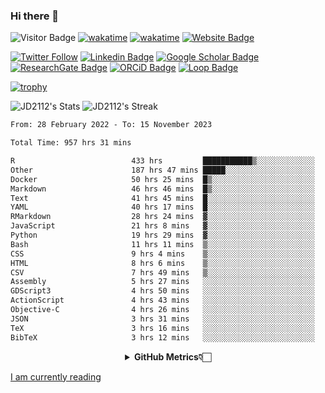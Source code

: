 ### Hi there 👋
![Visitor Badge](https://visitor-badge.laobi.icu/badge?page_id=JD2112.JD2112)
[![wakatime](https://github.com/JD2112/JD2112/actions/workflows/waka-readme.yml/badge.svg)](https://github.com/JD2112/JD2112/actions/workflows/waka-readme.yml)
[![wakatime](https://wakatime.com/badge/user/fe95275f-909a-4147-a45d-624981173898.svg)](https://wakatime.com/@fe95275f-909a-4147-a45d-624981173898)
[![Website Badge](https://img.shields.io/badge/website-informational?style=flat-square)](http://jyotirmoydas.netlify.app)

[![Twitter Follow](https://img.shields.io/twitter/follow/jyotirmoy21?style=social)](https://twitter.com/jyotirmoy21)
[![Linkedin Badge](https://img.shields.io/badge/-jyotirmoy-blue?style=plastic&logo=Linkedin&logoColor=white&link=https://www.linkedin.com/in/dasjyotirmoy/)](https://www.linkedin.com/in/dasjyotirmoy/)
[![Google Scholar Badge](https://img.shields.io/badge/-jyotirmoy-blue?style=plastic&logo=GoogleScholar&logoColor=white&link=https://scholar.google.se/citations?user=IMBYOv8AAAAJ&hl=en)](https://scholar.google.se/citations?user=IMBYOv8AAAAJ&hl=en)
[![ResearchGate Badge](https://img.shields.io/badge/-jyotirmoy-cyan?style=plastic&logo=ResearchGate&logoColor=white&link=https://www.researchgate.net/profile/Jyotirmoy-Das-3)](https://www.researchgate.net/profile/Jyotirmoy-Das-3)
[![ORCiD Badge](https://img.shields.io/badge/-jyotirmoy-green?style=plastic&logo=orcid&logoColor=white&link=https://orcid.org/0000-0002-5649-4658)](https://orcid.org/0000-0002-5649-4658)
[![Loop Badge](https://img.shields.io/badge/-jyotirmoy-orange?style=plastic&logo=Loop&logoColor=white&link=https://loop.frontiersin.org/people/1519976/overview)](https://loop.frontiersin.org/people/1519976/overview)

[![trophy](https://github-profile-trophy.vercel.app/?username=JD2112)](https://github.com/ryo-ma/github-profile-trophy)

<!--
**JD2112/JD2112** is a ✨ _special_ ✨ repository because its `README.md` (this file) appears on your GitHub profile.

Here are some ideas to get you started:

- 🔭 I’m currently working on ...
- 🌱 I’m currently learning ...
- 👯 I’m looking to collaborate on ...
- 🤔 I’m looking for help with ...
- 💬 Ask me about ...
- 📫 How to reach me: ...
- 😄 Pronouns: ...
- ⚡ Fun fact: ...
![JD2112's Top Languages](https://github-readme-stats.vercel.app/api/top-langs/?username=JD2112&theme=vue-dark&show_icons=true&hide_border=true&layout=compact)
-->
![JD2112's Stats](https://github-readme-stats.vercel.app/api?username=JD2112&theme=vue-dark&show_icons=true&hide_border=true&count_private=true)
![JD2112's Streak](https://github-readme-streak-stats.herokuapp.com/?user=JD2112&theme=vue-dark&hide_border=true)





<!--START_SECTION:waka-->

```txt
From: 28 February 2022 - To: 15 November 2023

Total Time: 957 hrs 31 mins

R                          433 hrs         ███████████▒░░░░░░░░░░░░░   45.22 %
Other                      187 hrs 47 mins █████░░░░░░░░░░░░░░░░░░░░   19.61 %
Docker                     50 hrs 25 mins  █▒░░░░░░░░░░░░░░░░░░░░░░░   05.27 %
Markdown                   46 hrs 46 mins  █▒░░░░░░░░░░░░░░░░░░░░░░░   04.88 %
Text                       41 hrs 45 mins  █░░░░░░░░░░░░░░░░░░░░░░░░   04.36 %
YAML                       40 hrs 17 mins  █░░░░░░░░░░░░░░░░░░░░░░░░   04.21 %
RMarkdown                  28 hrs 24 mins  ▓░░░░░░░░░░░░░░░░░░░░░░░░   02.97 %
JavaScript                 21 hrs 8 mins   ▓░░░░░░░░░░░░░░░░░░░░░░░░   02.21 %
Python                     19 hrs 29 mins  ▓░░░░░░░░░░░░░░░░░░░░░░░░   02.03 %
Bash                       11 hrs 11 mins  ▒░░░░░░░░░░░░░░░░░░░░░░░░   01.17 %
CSS                        9 hrs 4 mins    ▒░░░░░░░░░░░░░░░░░░░░░░░░   00.95 %
HTML                       8 hrs 6 mins    ▒░░░░░░░░░░░░░░░░░░░░░░░░   00.85 %
CSV                        7 hrs 49 mins   ▒░░░░░░░░░░░░░░░░░░░░░░░░   00.82 %
Assembly                   5 hrs 27 mins   ░░░░░░░░░░░░░░░░░░░░░░░░░   00.57 %
GDScript3                  4 hrs 50 mins   ░░░░░░░░░░░░░░░░░░░░░░░░░   00.51 %
ActionScript               4 hrs 43 mins   ░░░░░░░░░░░░░░░░░░░░░░░░░   00.49 %
Objective-C                4 hrs 26 mins   ░░░░░░░░░░░░░░░░░░░░░░░░░   00.46 %
JSON                       3 hrs 31 mins   ░░░░░░░░░░░░░░░░░░░░░░░░░   00.37 %
TeX                        3 hrs 16 mins   ░░░░░░░░░░░░░░░░░░░░░░░░░   00.34 %
BibTeX                     3 hrs 12 mins   ░░░░░░░░░░░░░░░░░░░░░░░░░   00.33 %
```

<!--END_SECTION:waka-->

<div align="center">
    <details>
        <summary><b>GitHub Metrics👇🏻</b></summary>
    <br>
        
[Get Details](https://metrics.lecoq.io/insights/JD2112)
    </details>
</div>

<a target="_blank" href="https://www.goodreads.com/user/show/21242415-jyotirmoy-das">I am currently reading</a>


